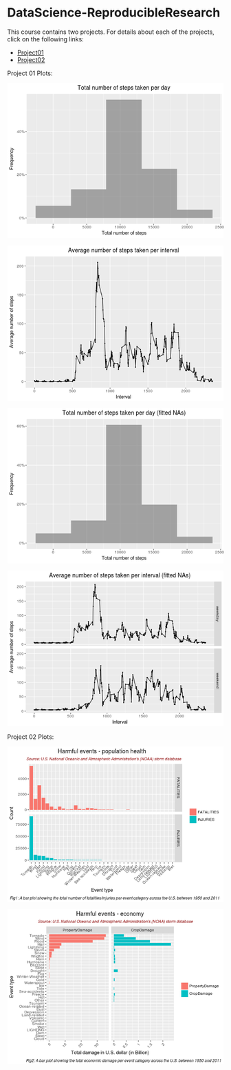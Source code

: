 # DataScience-ReproducibleResearch

This course contains two projects. For details about each of the projects, click on the following links:

* [Project01](https://github.com/FirasSadiyah/DataScience-ReproducibleResearch/blob/master/PA1_template.md)
* [Project02](https://github.com/FirasSadiyah/DataScience-ReproducibleResearch/blob/master/RepResearch_Project2.md)


Project 01 Plots:

![](PA1_template_files/figure-html/unnamed-chunk-2-1.png)<!-- -->

![](PA1_template_files/figure-html/unnamed-chunk-3-1.png)<!-- -->

![](PA1_template_files/figure-html/unnamed-chunk-4-1.png)<!-- -->

![](PA1_template_files/figure-html/unnamed-chunk-5-1.png)<!-- -->

Project 02 Plots:

![](RepResearch_Project2_files/figure-html/unnamed-chunk-9-1.png)<!-- -->

![](RepResearch_Project2_files/figure-html/unnamed-chunk-10-1.png)<!-- -->

